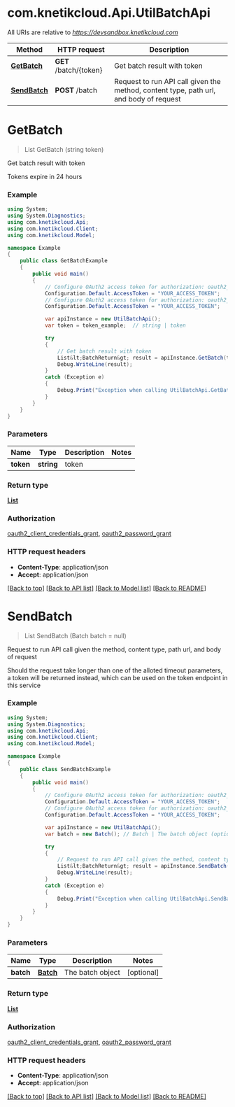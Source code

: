 # com.knetikcloud.Api.UtilBatchApi

All URIs are relative to *https://devsandbox.knetikcloud.com*

Method | HTTP request | Description
------------- | ------------- | -------------
[**GetBatch**](UtilBatchApi.md#getbatch) | **GET** /batch/{token} | Get batch result with token
[**SendBatch**](UtilBatchApi.md#sendbatch) | **POST** /batch | Request to run API call given the method, content type, path url, and body of request


<a name="getbatch"></a>
# **GetBatch**
> List<BatchReturn> GetBatch (string token)

Get batch result with token

Tokens expire in 24 hours

### Example
```csharp
using System;
using System.Diagnostics;
using com.knetikcloud.Api;
using com.knetikcloud.Client;
using com.knetikcloud.Model;

namespace Example
{
    public class GetBatchExample
    {
        public void main()
        {
            // Configure OAuth2 access token for authorization: oauth2_client_credentials_grant
            Configuration.Default.AccessToken = "YOUR_ACCESS_TOKEN";
            // Configure OAuth2 access token for authorization: oauth2_password_grant
            Configuration.Default.AccessToken = "YOUR_ACCESS_TOKEN";

            var apiInstance = new UtilBatchApi();
            var token = token_example;  // string | token

            try
            {
                // Get batch result with token
                List&lt;BatchReturn&gt; result = apiInstance.GetBatch(token);
                Debug.WriteLine(result);
            }
            catch (Exception e)
            {
                Debug.Print("Exception when calling UtilBatchApi.GetBatch: " + e.Message );
            }
        }
    }
}
```

### Parameters

Name | Type | Description  | Notes
------------- | ------------- | ------------- | -------------
 **token** | **string**| token | 

### Return type

[**List<BatchReturn>**](BatchReturn.md)

### Authorization

[oauth2_client_credentials_grant](../README.md#oauth2_client_credentials_grant), [oauth2_password_grant](../README.md#oauth2_password_grant)

### HTTP request headers

 - **Content-Type**: application/json
 - **Accept**: application/json

[[Back to top]](#) [[Back to API list]](../README.md#documentation-for-api-endpoints) [[Back to Model list]](../README.md#documentation-for-models) [[Back to README]](../README.md)

<a name="sendbatch"></a>
# **SendBatch**
> List<BatchReturn> SendBatch (Batch batch = null)

Request to run API call given the method, content type, path url, and body of request

Should the request take longer than one of the alloted timeout parameters, a token will be returned instead, which can be used on the token endpoint in this service

### Example
```csharp
using System;
using System.Diagnostics;
using com.knetikcloud.Api;
using com.knetikcloud.Client;
using com.knetikcloud.Model;

namespace Example
{
    public class SendBatchExample
    {
        public void main()
        {
            // Configure OAuth2 access token for authorization: oauth2_client_credentials_grant
            Configuration.Default.AccessToken = "YOUR_ACCESS_TOKEN";
            // Configure OAuth2 access token for authorization: oauth2_password_grant
            Configuration.Default.AccessToken = "YOUR_ACCESS_TOKEN";

            var apiInstance = new UtilBatchApi();
            var batch = new Batch(); // Batch | The batch object (optional) 

            try
            {
                // Request to run API call given the method, content type, path url, and body of request
                List&lt;BatchReturn&gt; result = apiInstance.SendBatch(batch);
                Debug.WriteLine(result);
            }
            catch (Exception e)
            {
                Debug.Print("Exception when calling UtilBatchApi.SendBatch: " + e.Message );
            }
        }
    }
}
```

### Parameters

Name | Type | Description  | Notes
------------- | ------------- | ------------- | -------------
 **batch** | [**Batch**](Batch.md)| The batch object | [optional] 

### Return type

[**List<BatchReturn>**](BatchReturn.md)

### Authorization

[oauth2_client_credentials_grant](../README.md#oauth2_client_credentials_grant), [oauth2_password_grant](../README.md#oauth2_password_grant)

### HTTP request headers

 - **Content-Type**: application/json
 - **Accept**: application/json

[[Back to top]](#) [[Back to API list]](../README.md#documentation-for-api-endpoints) [[Back to Model list]](../README.md#documentation-for-models) [[Back to README]](../README.md)

